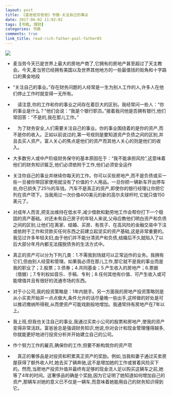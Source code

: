 ```yaml
---
layout: post
title: 《富爸爸穷爸爸》书摘-关注自己的事业
date: 2017-06-02 11:02:02
tags: [书摘, 理财]
categories: 书摘
comments: true
link_title: read-rich-father-pool-father05
---
```


![](http://onxkn9cbz.bkt.clouddn.com/05.jpg)

- 麦当劳今天已是世界上最大的房地产商了,它拥有的房地产甚至超过了天主教会。今天,麦当劳已经拥有美国以及世界其他地方的一些最值钱的街角和十字路口的黄金地段

- “关注自己的事业。”存在财务问题的人经常是一生为别人工作的人,许多人在他们停止工作时就变得一无所有。

<!--more-->

- 　请注意,你的工作和你的事业之间存在着巨大的区别。我经常问一些人：“你的事业是什么？”他们会说：“我是个银行职员。”接着我问他是否拥有银行,他们常回答：“不是的,我在那儿工作。” 

- 　为了财务安全,人们需要关注自己的事业。你的事业围绕着的是你的资产,而不是你的收入。正如以前说过的,第一号规则是要知道资产负债之间的区别,并且去买人资产。富人关心的焦点是他们的资产而其他人关心的则是他们的收入。

- 大多数穷人或中产阶级财务保守的基本原因在于：“我不能承担风险”,这意味着他们的财务知识匾乏,他们必须依附于工作,他们必须安全运作

- 关注你自己的事业并继续你每天的工作。你可以买些房地产,而不是负债或买一些一旦被你带回家使用就没有了价值的个人用品。一旦你把一辆新车开出停车处,你已损失了25％的车钱。汽车不是真正的资产,即使你的银行经理让你把它列在资产项下。当我用过一次价值400美元的新的高尔夫球杆时,它就只值150美元了。

- 对成年人而言,把支出维持在低水平,减少借款和勤劳地工作会帮你打下一个稳固的资产基础。对还未有自己房子的年轻人来说,父母应教他们明白资产和负债之间的区别,让他们在离家、结婚、买房、有孩子、在高风险的金融交易中下注或依附于工作和贷款买任何东西之前建立起坚实的资产基础,这是非常重要的。我见过许多年轻夫妇,由于他们并不能分清资产和负债,结婚后不久就陷入了以后大部分年月内都无法摆脱债务的生活方式中。

- 真正的资产可以分为下列几类：1.不需我到场就可以正常运作的业务。我拥有它们,但由别人经营和管理。如果我必须在那儿工作,那它就不是我的事业而是我的职业了；2.股票；3.债券；4.共同基金；5.产生收入的房地产；6.票据（借据）；7.专利权如音乐、手稿、专利；8.任何其他有价值、可产生收入或可能增值并且有很好的流通市场的东西。

- 对于小公司,我的投资策略是：1年内脱手。另一方面我的房地产投资策略则是从小买卖开始并一点点做大,条件允许的话尽量晚一些出手,这样做的好处是可以推迟缴纳所得税,从而使资产可能戏剧般地增加。我通常持有房地产在7年以上。

- 我上班,但我也关注自己的事业,我通过买卖小公司的股票和房地产,使我的资产变得非常活跃。富爸爸总是强调财务知识,他说,你对会计和现金管理懂得越多,你就能更好地进行投资分析并开始建立自己的公司。

- 作个努力工作的雇员,确保你的工作,但要不断构筑你的资产项

- 　真正的奢侈品是对投资和积累真正资产的奖励。例如,当我和妻子通过买卖房屋获得了额外收人时,她去买了辆奔驰,这不是增加她的工作或冒着风险买下的。然而,当房地产投资升值并最终有足够的现金流人足以购买这辆车之前,她等了4年的时间。这奢侈品的确是个奖励,因为它证明了她知道如何增加自己的资产,那辆车对她的意义已不仅是一辆车,而意味着她能用自己的财务知识得到它。

